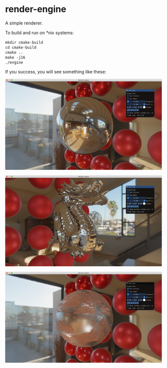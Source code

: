 # render-engine

A simple renderer.

To build and run on *nix systems:

```
mkdir cmake-build
cd cmake-build
cmake ..
make -j16
./engine
```



If you success, you will see something like these:

![screenshot1](doc/screenshot1.png)

![screenshot3](doc/screenshot3.png)

![screenshot2](doc/screenshot2.png)